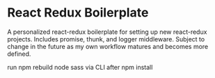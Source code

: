# React Redux Boilerplate

A personalized react-redux boilerplate for setting up new react-redux projects. Includes promise, thunk, and logger middleware. Subject to change in the future as my own workflow matures and becomes more defined.

run npm rebuild node sass via CLI after npm install